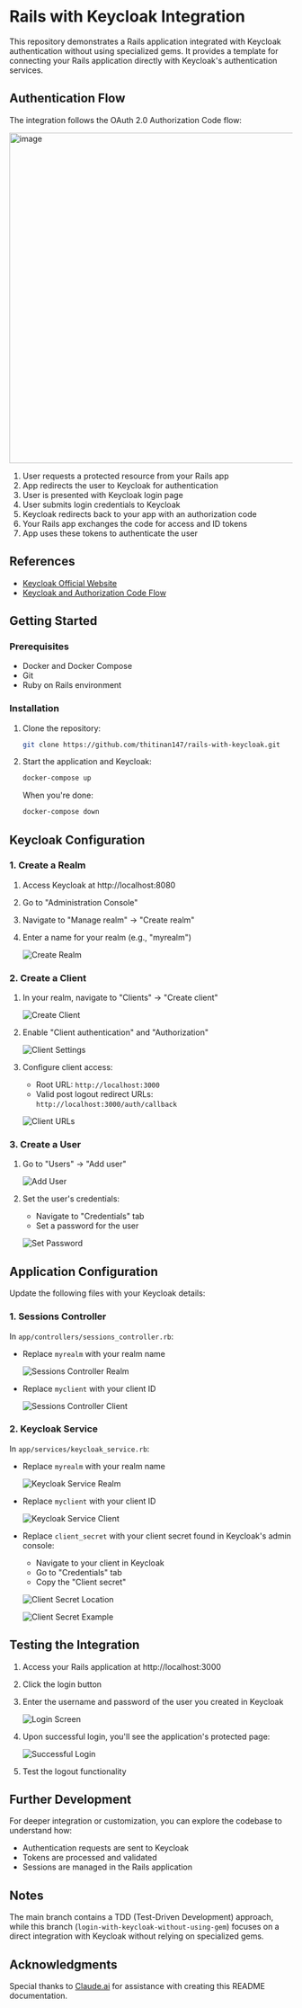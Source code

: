 # Rails with Keycloak Integration

This repository demonstrates a Rails application integrated with Keycloak authentication without using specialized gems. It provides a template for connecting your Rails application directly with Keycloak's authentication services.

## Authentication Flow

The integration follows the OAuth 2.0 Authorization Code flow:

<img width="588" alt="image" src="https://github.com/user-attachments/assets/6ce46523-a82a-40f5-a636-efc5be9371c3" />


1. User requests a protected resource from your Rails app
2. App redirects the user to Keycloak for authentication
3. User is presented with Keycloak login page
4. User submits login credentials to Keycloak
5. Keycloak redirects back to your app with an authorization code
6. Your Rails app exchanges the code for access and ID tokens
7. App uses these tokens to authenticate the user

## References
- [Keycloak Official Website](https://www.keycloak.org/)
- [Keycloak and Authorization Code Flow](https://embriq.no/en/news/keycloak-and-authorization-code-flow/)

## Getting Started

### Prerequisites

- Docker and Docker Compose
- Git
- Ruby on Rails environment

### Installation

1. Clone the repository:
   ```bash
   git clone https://github.com/thitinan147/rails-with-keycloak.git
   ```

2. Start the application and Keycloak:
   ```bash
   docker-compose up
   ```

   When you're done:
   ```bash
   docker-compose down
   ```

## Keycloak Configuration

### 1. Create a Realm

1. Access Keycloak at http://localhost:8080
2. Go to "Administration Console"
3. Navigate to "Manage realm" → "Create realm"
4. Enter a name for your realm (e.g., "myrealm")

   ![Create Realm](https://github.com/user-attachments/assets/be89d430-321b-4fa9-944c-6da11df7247b)

### 2. Create a Client

1. In your realm, navigate to "Clients" → "Create client"

   ![Create Client](https://github.com/user-attachments/assets/233b452e-bc9b-4aec-8a60-cfe5dd3fee62)

2. Enable "Client authentication" and "Authorization"

   ![Client Settings](https://github.com/user-attachments/assets/5b295793-21fa-499e-8308-1199d7761d14)

3. Configure client access:
   - Root URL: `http://localhost:3000`
   - Valid post logout redirect URLs: `http://localhost:3000/auth/callback`

   ![Client URLs](https://github.com/user-attachments/assets/d9f6ce56-037b-4238-8a50-dc1993be8b24)

### 3. Create a User

1. Go to "Users" → "Add user"

   ![Add User](https://github.com/user-attachments/assets/f2d6d313-d349-491f-a118-9092e2714796)

2. Set the user's credentials:
   - Navigate to "Credentials" tab
   - Set a password for the user

   ![Set Password](https://github.com/user-attachments/assets/6e2edead-c202-400c-ae16-6af3e5ea5c7f)

## Application Configuration

Update the following files with your Keycloak details:

### 1. Sessions Controller

In `app/controllers/sessions_controller.rb`:
- Replace `myrealm` with your realm name

   ![Sessions Controller Realm](https://github.com/user-attachments/assets/8e0bd1ee-d12b-4005-a5e4-03d2a8322000)

- Replace `myclient` with your client ID

   ![Sessions Controller Client](https://github.com/user-attachments/assets/8c284021-7a39-45cd-887b-fda3646bfed5)

### 2. Keycloak Service

In `app/services/keycloak_service.rb`:
- Replace `myrealm` with your realm name

   ![Keycloak Service Realm](https://github.com/user-attachments/assets/933a2c0f-52e9-4fb1-9343-fb55a49cfe02)

- Replace `myclient` with your client ID

   ![Keycloak Service Client](https://github.com/user-attachments/assets/6567c677-f73d-41f3-a4ca-b17aca634564)

- Replace `client_secret` with your client secret found in Keycloak's admin console:
  - Navigate to your client in Keycloak
  - Go to "Credentials" tab
  - Copy the "Client secret"

   ![Client Secret Location](https://github.com/user-attachments/assets/8456600e-086c-44e5-88b6-ca7c0867eed6)
   
   ![Client Secret Example](https://github.com/user-attachments/assets/1b3620f6-fd83-4d7d-b4cb-005e27b0b1dd)

## Testing the Integration

1. Access your Rails application at http://localhost:3000
2. Click the login button
3. Enter the username and password of the user you created in Keycloak

   ![Login Screen](https://github.com/user-attachments/assets/048ae0e0-c4f9-4aa1-a4dd-f84c0cf42823)

4. Upon successful login, you'll see the application's protected page:

   ![Successful Login](https://github.com/user-attachments/assets/0412138d-1462-42af-82da-503b3e34a9dc)

5. Test the logout functionality

## Further Development

For deeper integration or customization, you can explore the codebase to understand how:
- Authentication requests are sent to Keycloak
- Tokens are processed and validated
- Sessions are managed in the Rails application

## Notes

The main branch contains a TDD (Test-Driven Development) approach, while this branch (`login-with-keycloak-without-using-gem`) focuses on a direct integration with Keycloak without relying on specialized gems.

## Acknowledgments

Special thanks to [Claude.ai](https://claude.ai) for assistance with creating this README documentation.
